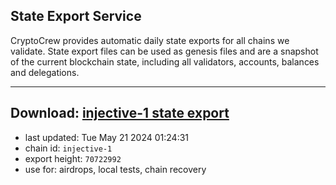 ## State Export Service
CryptoCrew provides automatic daily state exports for all chains we validate. State export files can be used as genesis files and are a snapshot of the current blockchain state, including all validators, accounts, balances and delegations.

---
**Download: [injective-1 state export](https://dl-eu2.ccvalidators.com/SERVICE/injective/injective-1_export_70722992.json)**
---

- last updated: Tue May 21 2024 01:24:31
- chain id: `injective-1`
- export height: `70722992`
- use for: airdrops, local tests, chain recovery
